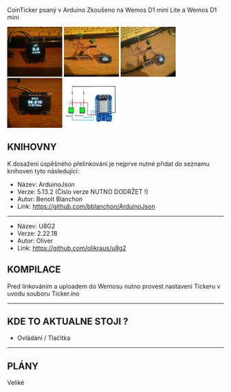 CoinTicker psaný v Arduino
Zkoušeno na Wemos D1 mini Lite a Wemos D1 mini

<p align="left">
  <img width="128" height="116" src="https://github.com/Fractvival/CoinTicker/blob/master/Images/03.jpg">
  <img width="128" height="116" src="https://github.com/Fractvival/CoinTicker/blob/master/Images/04.jpg">
  <img width="128" height="116" src="https://github.com/Fractvival/CoinTicker/blob/master/Images/05.jpg">
  <img width="128" height="116" src="https://github.com/Fractvival/CoinTicker/blob/master/Images/06.jpg">
  <img width="128" height="116" src="https://github.com/Fractvival/CoinTicker/blob/master/Images/butny.png">
</p>

KNIHOVNY
--------

K dosažení úspěšného přelinkování je nejprve nutné přidat do seznamu knihoven tyto následující:
- Název: ArduinoJson
- Verze: 5.13.2 (Číslo verze NUTNO DODRŽET !)
- Autor: Benoit Blanchon
- Link: https://github.com/bblanchon/ArduinoJson
------------
- Název: U8G2
- Verze: 2.22.18
- Autor: Oliver
- Link: https://github.com/olikraus/u8g2

KOMPILACE
---------
Pred linkováním a uploadem do Wemosu nutno provest nastaveni Tickeru v uvodu souboru Ticker.ino


----------------------------------------
KDE TO AKTUALNE STOJI ?
----------------------------------------
- Ovládání / Tlačítka

----------------------------------------
PLÁNY
----------------------------------------
Veliké
